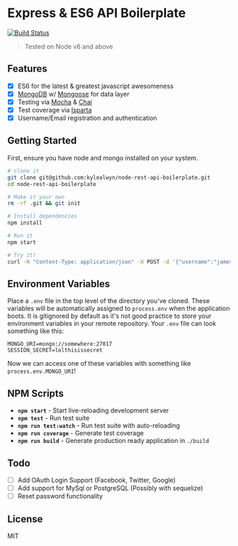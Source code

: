 # Express & ES6 API Boilerplate
[![Build Status](https://travis-ci.org/kylealwyn/node-rest-api-boilerplate.svg?branch=master)](https://travis-ci.org/kylealwyn/node-rest-api-boilerplate)
> Tested on Node v6 and above

## Features
- [x] ES6 for the latest & greatest javascript awesomeness
- [x] [MongoDB](https://www.mongodb.com/) w/ [Mongoose](http://mongoosejs.com/) for data layer
- [x] Testing via [Mocha](https://mochajs.org/) & [Chai](http://chaijs.com/)
- [x] Test coverage via [Isparta](https://github.com/douglasduteil/isparta)
- [x] Username/Email registration and authentication

## Getting Started
First, ensure you have node and mongo installed on your system.

```sh
# clone it
git clone git@github.com:kylealwyn/node-rest-api-boilerplate.git
cd node-rest-api-boilerplate

# Make it your own
rm -rf .git && git init

# Install dependencies
npm install

# Run it
npm start

# Try it!
curl -H "Content-Type: application/json" -X POST -d '{"username":"jamesdean", "email": "example@gmail.com", "password":"password1"}' http://localhost:4567/users
```

## Environment Variables
Place a `.env` file in the top level of the directory you've cloned. These variables will be automatically assigned to `process.env` when the application boots. It is gitignored by default as it's not good practice to store your environment variables in your remote repository.
Your `.env` file can look something like this:

```shell
MONGO_URI=mongo://somewhere:27017
SESSION_SECRET=lolthisissecret
```

Now we can access one of these variables with something like `process.env.MONGO_URI`!

## NPM Scripts

- **`npm start`** - Start live-reloading development server
- **`npm test`** - Run test suite
- **`npm run test:watch`** - Run test suite with auto-reloading
- **`npm run coverage`** - Generate test coverage
- **`npm run build`** - Generate production ready application in `./build`

## Todo
- [ ] Add OAuth Login Support (Facebook, Twitter, Google)
- [ ] Add support for MySql or PostgreSQL (Possibly with sequelize)
- [ ] Reset password functionality

## License
MIT
